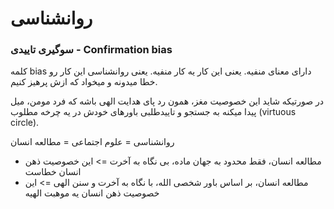 ﻿<h1>روانشناسی</h1>

<h3>سوگیری تاییدی - Confirmation bias</h3>

<p>
    کلمه bias دارای معنای منفیه. یعنی این کار یه کار منفیه. یعنی روانشناسی این کار رو خطا میدونه و میخواد که ازش پرهیز کنیم.
</p>
<p>
    در صورتیکه شاید این خصوصیت مغز، همون رد پای هدایت الهی باشه که فرد مومن، میل پیدا میکنه به جستجو و تاییدطلبی باورهای خودش در یه چرخه مطلوب (virtuous circle).
</p>
<p>
    روانشناسی = علوم اجتماعی = مطالعه انسان
</p>
<ul>
    <li>مطالعه انسان، فقط محدود به جهان ماده، بی نگاه به آخرت => این خصوصیت ذهن انسان خطاست</li>
    <li>مطالعه انسان، بر اساس باور شخصی الله، با نگاه به آخرت و سنن الهی => این خصوصیت ذهن انسان یه موهبت الهیه</li>
</ul>